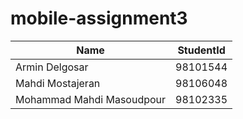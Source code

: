 # mobile-assignment3

| Name                       | StudentId |
| ---------------------------| --------- |
| Armin Delgosar             | 98101544  |
| Mahdi Mostajeran           | 98106048  |
| Mohammad Mahdi Masoudpour  | 98102335  |

